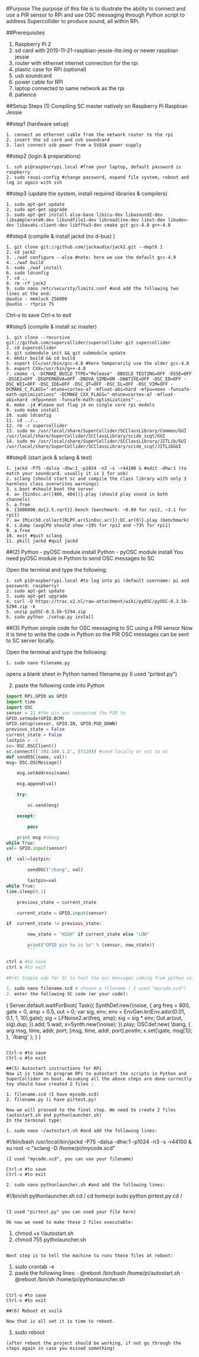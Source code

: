 #Purpose
The purpose of this file is to illustrate the ability to connect and use a PIR sensor to RPi and use OSC messaging through Python script to address Supercollider to produce sound, all within RPi.

##Prerequisites
1. Raspberry Pi 2
2. sd card with 2015-11-21-raspbian-jessie-lite.img or newer raspbian jessie 
3. router with ethernet internet connection for the rpi 
4. plastic case for RPi (optional)
5. usb soundcard
6. power cable for RPI
7. laptop connected to same network as the rpi 
8. patience

##Setup Steps
(1) Compiling SC master natively on Raspberry Pi Raspbian Jessie

##step1 (hardware setup)
```
1. connect an ethernet cable from the network router to the rpi 
2. insert the sd card and usb soundcard 
3. last connect usb power from a 5V@1A power supply
```

##step2 (login & preparations)
```
1. ssh pi@raspberrypi.local #from your laptop, default password is raspberry 
2. sudo raspi-config #change password, expand file system, reboot and log in again with ssh 
```

##step3 (update the system, install required libraries & compilers)
```
1. sudo apt-get update
2. sudo apt-get upgrade
3. sudo apt-get install alsa-base libicu-dev libasound2-dev libsamplerate0-dev libsndfile1-dev libreadline-dev libxt-dev libudev-dev libavahi-client-dev libfftw3-dev cmake git gcc-4.8 g++-4.8 
```

##step4 (compile & install jackd (no d-bus) )
```
1. git clone git://github.com/jackaudio/jack2.git --depth 1
2. cd jack2
3. ./waf configure --alsa #note: here we use the default gcc-4.9
4. ./waf build
5. sudo ./waf install
6. sudo ldconfig
7. cd ..
8. rm -rf jack2
9. sudo nano /etc/security/limits.conf #and add the following two lines at the end:
@audio - memlock 256000
@audio - rtprio 75 
```
Ctrl-o to save Ctrl-x to exit

##step5 (compile & install sc master)

```
1. git clone --recursive git://github.com/supercollider/supercollider.git supercollider
2. cd supercollider
3. git submodule init && git submodule update
4. mkdir build && cd build
5. export CC=/usr/bin/gcc-4.8 #here temporarily use the older gcc-4.8
6. export CXX=/usr/bin/g++-4.8
7. cmake -L -DCMAKE_BUILD_TYPE="Release" -DBUILD_TESTING=OFF -DSSE=OFF -DSSE2=OFF -DSUPERNOVA=OFF -DNOVA_SIMD=ON -DNATIVE=OFF -DSC_ED=OFF -DSC_WII=OFF -DSC_IDE=OFF -DSC_QT=OFF -DSC_EL=OFF -DSC_VIM=OFF -DCMAKE_C_FLAGS="-mtune=cortex-a7 -mfloat-abi=hard -mfpu=neon -funsafe-math-optimizations" -DCMAKE_CXX_FLAGS="-mtune=cortex-a7 -mfloat-abi=hard -mfpu=neon -funsafe-math-optimizations" .. 
8. make -j4 #leave out flag j4 on single core rpi models 
9. sudo make install
10. sudo ldconfig
11. cd ../..
12. rm -r supercollider
13. sudo mv /usr/local/share/SuperCollider/SCClassLibrary/Common/GUI /usr/local/share/SuperCollider/SCClassLibrary/scide_scqt/GUI
14. sudo mv /usr/local/share/SuperCollider/SCClassLibrary/JITLib/GUI /usr/local/share/SuperCollider/SCClassLibrary/scide_scqt/JITLibGUI
```

##step6 (start jack & sclang & test)
```
1. jackd -P75 -dalsa -dhw:1 -p1024 -n3 -s -r44100 & #edit -dhw:1 (to match your soundcard. usually it is 1 for usb)
2. sclang (should start sc and compile the class library with only 3 harmless class overwrites warnings)
3. s.boot #should boot the server
4. a= {SinOsc.ar([400, 404])}.play (should play sound in both channels)
5. a.free
6. {1000000.do{2.5.sqrt}}.bench (benchmark: ~0.89 for rpi2, ~3.1 for rpi1)
7. a= {Mix(50.collect{RLPF.ar(SinOsc.ar)});DC.ar(0)}.play (benchmark)
8. s.dump (avgCPU should show ~19% for rpi2 and ~73% for rpi1)
9. a.free
10. exit #quit sclang
11. pkill jackd #quit jackd
```

##(2) Python - pyOSC module install
Python - pyOSC module install
You need pyOSC module in Python to send OSC messages to SC

Open the terminal and type the following:
```
1. ssh pi@raspberrypi.local #to log into pi (default username: pi and password: raspberry)
2. sudo apt-get update
3. sudo apt-get upgrade
4. curl -O https://trac.v2.nl/raw-attachment/wiki/pyOSC/pyOSC-0.3.5b-5294.zip -k 
5. unzip pyOSC-0.3.5b-5294.zip
6. sudo python ./setup.py install
```
##(3) Python simple code for OSC messaging to SC using a PIR sensor
Now it is time to write the code in Python so the PIR OSC messages can be sent to SC server locally.

Open the terminal and type the following:
```
1. sudo nano filename.py 
```
opens a blank sheet in Python named filename.py (I used “pirtest.py”)

2. paste the following code into Python

```Python
import RPi.GPIO as GPIO
import time
import OSC
sensor = 21 #the pin you connected the PIR to
GPIO.setmode(GPIO.BCM)
GPIO.setup(sensor, GPIO.IN, GPIO.PUD_DOWN)
previous_state = False
current_state = False
lastpin = -1
sc= OSC.OSCClient()
sc.connect(('192.168.1.2', 57120)) #send locally or not to sc
def sendOSC(name, val):
msg= OSC.OSCMessage()

	msg.setAddress(name)

	msg.append(val)

	try:

		sc.send(msg)

	except:

		pass

	print msg #debug
while True:
val= GPIO.input(sensor)

if  val!=lastpin:

		sendOSC("/bang", val)

		lastpin=val
while True:
time.sleep(0.1)

	previous_state = current_state

	current_state = GPIO.input(sensor)

if  current_state != previous_state:

		new_state = "HIGH" if current_state else "LOW"

		print("GPIO pin %s is %s" % (sensor, new_state))
		```
		
ctrl o #to save
ctrl x #to exit

##(4) Simple ode for SC to test the osc messages coming from python using the PIR sensor. (you can put your code here).

1. sudo nano filename.scd # choose a filename ( I used "mycode.scd")
2. enter the following SC code (or your code):

```
(
Server.default.waitForBoot{
Task({
SynthDef.new(\noise, {
	arg freq = 800, gate = 0,
amp = 0.5, out = 0;
	var sig, env;
	env = EnvGen.kr(Env.adsr(0.01, 0.1, 1, 10),gate);
	sig = LFNoise2.ar(freq, amp);
	sig = sig * env;
	Out.ar(out, sig).dup;
}).add;
5.wait;
	x=Synth.new(\noise);
}).play;
OSCdef.new(
\bang,
	{
			arg msg, time, addr, port;
			[msg, time, addr, port].postln;
			x.set(\gate, msg[1]);
	},
	'/bang'
);
}
)
```

Ctrl-o #to save
Ctrl-x #to exit

##(5) Autostart instructions for RPi 
Now it is time to program RPi to autostart the scripts in Python and SuperCollider on boot. Assuming all the above steps are done correctly toy should have created 2 files :

1. filename.scd (I have mycode.scd)
2. filename.py (i have pirtest.py)

Now we will proceed to the final step. We need to create 2 files (autostart.sh and pythonlauncher.sh)
In the terminal type:

1. sudo nano ~/autostart.sh #and add the following lines:
```
#!/bin/bash
/usr/local/bin/jackd -P75 -dalsa -dhw:1 -p1024 -n3 -s -r44100 &
su root -c "sclang -D /home/pi/mycode.scd"
```
(I used "mycode.scd", you can use your filename)

Ctrl-o #to save
Ctrl-x #to exit

2. sudo nano pythonlauncher.sh #and add the following lines:

```
#!/bin/sh
pythonlauncher.sh
cd /
cd home/pi
sudo python pirtest.py
cd /
```

(I used "pirtest.py" you can used your file here)

Ok now we need to make these 2 files executable:

```
1. chmod +x !/autostart.sh
2. chmod 755 pytholauncher.sh
```

Next step is to tell the machine to runs these files at reboot:

```
1. sudo crontab -e 
2. paste the following lines:
· @reboot /bin/bash /home/pi/autostart.sh
· @reboot /bin/sh /home/pi/pythonlauncher.sh
```

Ctrl-o #to save
Ctrl-x #to exit

##(6) Reboot et voilà

Now that is all set it is time to reboot.
```
1. sudo reboot
```
(after reboot the project should be working, if not go through the steps again in case you missed something)
